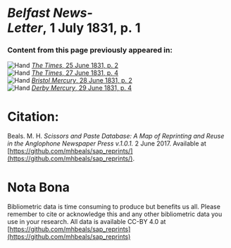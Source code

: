 # *Belfast News-Letter*, 1 July 1831, p. 1  
  
### Content from this page previously appeared in:  
![Hand](http://scissorsandpaste.net/wp-content/uploads/2017/06/smallhandpointer.png) [*The Times*, 25 June 1831, p. 2](https://mhbeals.github.io/sap_html/The-Times/The-Times-25-June-1831-p-2)  
![Hand](http://scissorsandpaste.net/wp-content/uploads/2017/06/smallhandpointer.png) [*The Times*, 27 June 1831, p. 4](https://mhbeals.github.io/sap_html/The-Times/The-Times-27-June-1831-p-4)  
![Hand](http://scissorsandpaste.net/wp-content/uploads/2017/06/smallhandpointer.png) [*Bristol Mercury*, 28 June 1831, p. 2](https://mhbeals.github.io/sap_html/Bristol-Mercury/Bristol-Mercury-28-June-1831-p-2)  
![Hand](http://scissorsandpaste.net/wp-content/uploads/2017/06/smallhandpointer.png) [*Derby Mercury*, 29 June 1831, p. 4](https://mhbeals.github.io/sap_html/Derby-Mercury/Derby-Mercury-29-June-1831-p-4)  


# Citation: 

Beals. M. H. *Scissors and Paste Database: A Map of Reprinting and Reuse in the Anglophone Newspaper Press v.1.0.1.* 2 June 2017. Available at [https://github.com/mhbeals/sap_reprints/](https://github.com/mhbeals/sap_reprints/). 

# Nota Bona

Bibliometric data is time consuming to produce but benefits us all. Please remember to cite or acknowledge this and any other bibliometric data you use in your research. All data is available CC-BY 4.0 at [https://github.com/mhbeals/sap_reprints](https://github.com/mhbeals/sap_reprints)